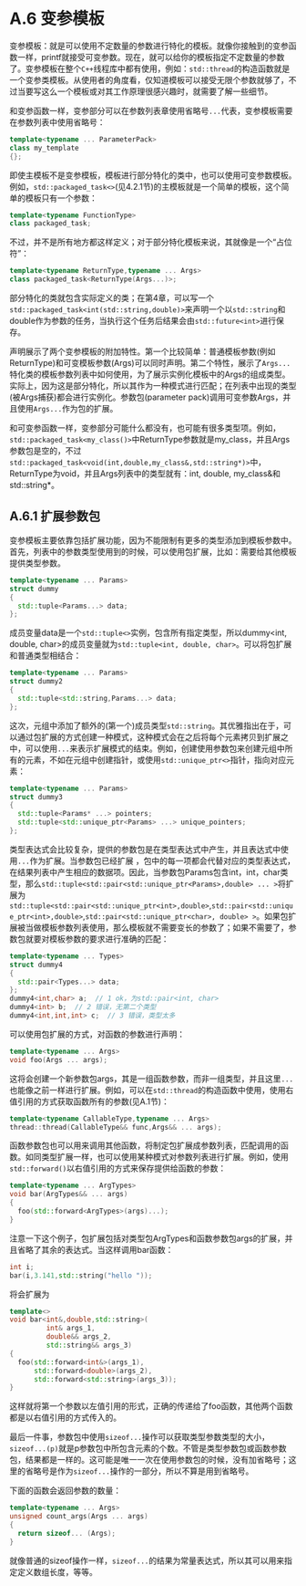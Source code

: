 # A.6 变参模板

变参模板：就是可以使用不定数量的参数进行特化的模板。就像你接触到的变参函数一样，printf就接受可变参数。现在，就可以给你的模板指定不定数量的参数了。变参模板在整个`C++`线程库中都有使用，例如：`std::thread`的构造函数就是一个变参类模板。从使用者的角度看，仅知道模板可以接受无限个参数就够了，不过当要写这么一个模板或对其工作原理很感兴趣时，就需要了解一些细节。

和变参函数一样，变参部分可以在参数列表章使用省略号`...`代表，变参模板需要在参数列表中使用省略号：

```c++
template<typename ... ParameterPack>
class my_template
{};
```

即使主模板不是变参模板，模板进行部分特化的类中，也可以使用可变参数模板。例如，`std::packaged_task<>`(见4.2.1节)的主模板就是一个简单的模板，这个简单的模板只有一个参数：

```c++
template<typename FunctionType>
class packaged_task;
```

不过，并不是所有地方都这样定义；对于部分特化模板来说，其就像是一个“占位符”：

```c++
template<typename ReturnType,typename ... Args>
class packaged_task<ReturnType(Args...)>;
```

部分特化的类就包含实际定义的类；在第4章，可以写一个`std::packaged_task<int(std::string,double)>`来声明一个以`std::string`和double作为参数的任务，当执行这个任务后结果会由`std::future<int>`进行保存。

声明展示了两个变参模板的附加特性。第一个比较简单：普通模板参数(例如ReturnType)和可变模板参数(Args)可以同时声明。第二个特性，展示了`Args...`特化类的模板参数列表中如何使用，为了展示实例化模板中的Args的组成类型。实际上，因为这是部分特化，所以其作为一种模式进行匹配；在列表中出现的类型(被Args捕获)都会进行实例化。参数包(parameter pack)调用可变参数Args，并且使用`Args...`作为包的扩展。

和可变参函数一样，变参部分可能什么都没有，也可能有很多类型项。例如，`std::packaged_task<my_class()>`中ReturnType参数就是my_class，并且Args参数包是空的，不过`std::packaged_task<void(int,double,my_class&,std::string*)>`中，ReturnType为void，并且Args列表中的类型就有：int, double, my_class&和std::string*。

## A.6.1 扩展参数包

变参模板主要依靠包括扩展功能，因为不能限制有更多的类型添加到模板参数中。首先，列表中的参数类型使用到的时候，可以使用包扩展，比如：需要给其他模板提供类型参数。

```c++
template<typename ... Params>
struct dummy
{
  std::tuple<Params...> data;
};
```

成员变量data是一个`std::tuple<>`实例，包含所有指定类型，所以dummy<int, double, char>的成员变量就为`std::tuple<int, double, char>`。可以将包扩展和普通类型相结合：

```c++
template<typename ... Params>
struct dummy2
{
  std::tuple<std::string,Params...> data;
};
```

这次，元组中添加了额外的(第一个)成员类型`std::string`。其优雅指出在于，可以通过包扩展的方式创建一种模式，这种模式会在之后将每个元素拷贝到扩展之中，可以使用`...`来表示扩展模式的结束。例如，创建使用参数包来创建元组中所有的元素，不如在元组中创建指针，或使用`std::unique_ptr<>`指针，指向对应元素：

```c++
template<typename ... Params>
struct dummy3
{
  std::tuple<Params* ...> pointers;
  std::tuple<std::unique_ptr<Params> ...> unique_pointers;
};
```

类型表达式会比较复杂，提供的参数包是在类型表达式中产生，并且表达式中使用`...`作为扩展。当参数包已经扩展 ，包中的每一项都会代替对应的类型表达式，在结果列表中产生相应的数据项。因此，当参数包Params包含int，int，char类型，那么`std::tuple<std::pair<std::unique_ptr<Params>,double> ... >`将扩展为`std::tuple<std::pair<std::unique_ptr<int>,double>`,`std::pair<std::unique_ptr<int>,double>`,`std::pair<std::unique_ptr<char>, double> >`。如果包扩展被当做模板参数列表使用，那么模板就不需要变长的参数了；如果不需要了，参数包就要对模板参数的要求进行准确的匹配：

```c++
template<typename ... Types>
struct dummy4
{
  std::pair<Types...> data;
};
dummy4<int,char> a;  // 1 ok，为std::pair<int, char>
dummy4<int> b;  // 2 错误，无第二个类型
dummy4<int,int,int> c;  // 3 错误，类型太多
```

可以使用包扩展的方式，对函数的参数进行声明：

```c++
template<typename ... Args>
void foo(Args ... args);
```

这将会创建一个新参数包args，其是一组函数参数，而非一组类型，并且这里`...`也能像之前一样进行扩展。例如，可以在`std::thread`的构造函数中使用，使用右值引用的方式获取函数所有的参数(见A.1节)：

```c++
template<typename CallableType,typename ... Args>
thread::thread(CallableType&& func,Args&& ... args);
```

函数参数包也可以用来调用其他函数，将制定包扩展成参数列表，匹配调用的函数。如同类型扩展一样，也可以使用某种模式对参数列表进行扩展。例如，使用`std::forward()`以右值引用的方式来保存提供给函数的参数：

```c++
template<typename ... ArgTypes>
void bar(ArgTypes&& ... args)
{
  foo(std::forward<ArgTypes>(args)...);
}
```

注意一下这个例子，包扩展包括对类型包ArgTypes和函数参数包args的扩展，并且省略了其余的表达式。当这样调用bar函数：

```c++
int i;
bar(i,3.141,std::string("hello "));
```

将会扩展为

```c++
template<>
void bar<int&,double,std::string>(
         int& args_1,
         double&& args_2,
         std::string&& args_3)
{
  foo(std::forward<int&>(args_1),
      std::forward<double>(args_2),
      std::forward<std::string>(args_3));
}
```

这样就将第一个参数以左值引用的形式，正确的传递给了foo函数，其他两个函数都是以右值引用的方式传入的。

最后一件事，参数包中使用`sizeof...`操作可以获取类型参数类型的大小，`sizeof...(p)`就是p参数包中所包含元素的个数。不管是类型参数包或函数参数包，结果都是一样的。这可能是唯一一次在使用参数包的时候，没有加省略号；这里的省略号是作为`sizeof...`操作的一部分，所以不算是用到省略号。

下面的函数会返回参数的数量：

```c++
template<typename ... Args>
unsigned count_args(Args ... args)
{
  return sizeof... (Args);
}
```

就像普通的sizeof操作一样，`sizeof...`的结果为常量表达式，所以其可以用来指定定义数组长度，等等。